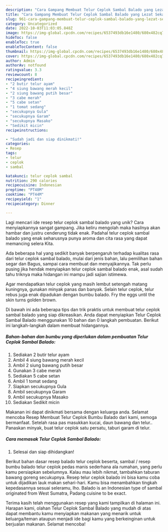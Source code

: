 ```yaml
---
description: "Cara Gampang Membuat Telur Ceplok Sambal Balado yang Lezat Sekali"
title: "Cara Gampang Membuat Telur Ceplok Sambal Balado yang Lezat Sekali"
slug: 961-cara-gampang-membuat-telur-ceplok-sambal-balado-yang-lezat-sekali
category: Uncategorized
date: 2022-10-03T11:03:05.848Z
image: https://img-global.cpcdn.com/recipes/6537493db16e1480/680x482cq70/telur-ceplok-sambal-balado-foto-resep-utama.jpg
hideToc: false
enableToc: true
enableTocContent: false
thumbnail: https://img-global.cpcdn.com/recipes/6537493db16e1480/680x482cq70/telur-ceplok-sambal-balado-foto-resep-utama.jpg
cover: https://img-global.cpcdn.com/recipes/6537493db16e1480/680x482cq70/telur-ceplok-sambal-balado-foto-resep-utama.jpg
author: Admin
authorAv: notfound
ratingvalue: 3.3
reviewcount: 8
recipeingredient:
- "2 butir telur ayam"
- "4 siung bawang merah kecil"
- "2 siung bawang putih besar"
- "3 cabe merah"
- "5 cabe setan"
- "1 tomat sedang"
- "secukupnya Gula"
- "secukupnya Garam"
- "secukupnya Masako"
- "Sedikit micin"
recipeinstructions:

- "Sudah jadi dan siap dinikmati!"
categories:
- Resep
tags:
- telur
- ceplok
- sambal

katakunci: telur ceplok sambal 
nutrition: 290 calories
recipecuisine: Indonesian
preptime: "PT40M"
cooktime: "PT44M"
recipeyield: "1"
recipecategory: Dinner

---
```





Lagi mencari ide resep telur ceplok sambal balado yang unik? Cara menyiapkannya sangat gampang. Jika keliru mengolah maka hasilnya akan hambar dan justru cenderung tidak enak. Padahal telur ceplok sambal balado yang enak seharusnya punya aroma dan cita rasa yang dapat memancing selera Kita.





Ada beberapa hal yang sedikit banyak berpengaruh terhadap kualitas rasa dari telur ceplok sambal balado, mulai dari jenis bahan, lalu pemilihan bahan segar dan Bagus, sampai cara membuat dan menyajikannya. Tak perlu pusing jika hendak menyiapkan telur ceplok sambal balado enak,      asal sudah tahu triknya maka hidangan ini mampu jadi sajian istimewa.














Agar mendapatkan telur ceplok yang masih lembut setengah matang kuningnya, gunakan minyak panas dan banyak. Selain telur ceplok, telur rebus juga enak dipadukan dengan bumbu balado. Fry the eggs until the skin turns golden brown.






Di bawah ini ada beberapa tips dan trik praktis untuk membuat telur ceplok sambal balado yang siap dikreasikan. Anda dapat menyiapkan Telur Ceplok Sambal Balado menggunakan 10 bahan dan 0 langkah pembuatan. Berikut ini langkah-langkah dalam membuat hidangannya.

<!--inarticleads1-->

##### Bahan-bahan dan bumbu yang diperlukan dalam pembuatan Telur Ceplok Sambal Balado:

1. Sediakan 2 butir telur ayam
1. Ambil 4 siung bawang merah kecil
1. Ambil 2 siung bawang putih besar
1. Gunakan 3 cabe merah
1. Sediakan 5 cabe setan
1. Ambil 1 tomat sedang
1. Siapkan secukupnya Gula
1. Ambil secukupnya Garam
1. Ambil secukupnya Masako
1. Sediakan Sedikit micin


Makanan ini dapat dinikmati bersama dengan keluarga anda. Selamat mencoba Resep Membuat Telur Ceplok Bumbu Balado dari kami, semoga bermanfaat. Setelah rasa pas masukkan kucai, daun bawang dan telur.. Panaskan minyak, buat telur ceplok satu persatu, taburi garam di telur. 

<!--inarticleads2-->

##### Cara memasak Telur Ceplok Sambal Balado:


1. Selesai dan siap dihidangkan!

Berikut bahan dasar resep balado telur ceplok beserta, sambal / resep bumbu balado telur ceplok pedas manis sederhana ala rumahan, yang perlu kamu persiapkan sebelumnya. Kalau mau lebih nikmat, tambahkan taburan bawang goreng secukupnya. Resep telur ceplok balado ini bisa kamu coba untuk dijadikan lauk makan sehari-hari. Kamu bisa menambahkan tingkah kepedasannya sesuai seleramu, lho. Balado is an Indonesian type of sambal originated from West Sumatra, Padang cuisine to be exact. 

Terima kasih telah menggunakan resep yang kami tampilkan di halaman ini. Harapan kami, olahan Telur Ceplok Sambal Balado yang mudah di atas dapat membantu kamu menyiapkan makanan yang menarik untuk keluarga/teman ataupun menjadi ide bagi kamu yang berkeinginan untuk berjualan makanan. Selamat mencoba!
